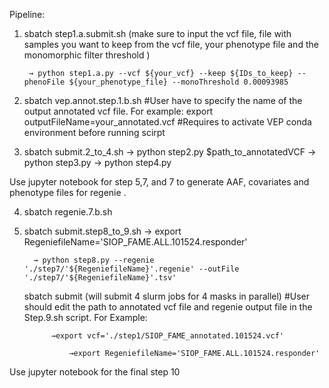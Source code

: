 Pipeline:

1. sbatch step1.a.submit.sh (make sure to input the vcf file, file with samples you want to keep from the vcf file, your phenotype file and the monomorphic filter threshold )

		→ python step1.a.py --vcf ${your_vcf} --keep ${IDs_to_keep} --phenoFile ${your_phenotype_file} --monoThreshold 0.00093985 
2. sbatch vep.annot.step.1.b.sh 
		#User have to specify the name of the output annotated vcf file. For example:
		export outputFileName=your_annotated.vcf
		#Requires to activate VEP conda environment before running scirpt

3. sbatch submit.2_to_4.sh
		→ python step2.py $path_to_annotatedVCF
		→ python step3.py
		→ python step4.py

Use jupyter notebook for step 5,7, and 7 to generate AAF, covariates and phenotype files for regenie .

4. sbatch regenie.7.b.sh

5. sbatch submit.step8_to_9.sh
    		 → export RegeniefileName='SIOP_FAME.ALL.101524.responder'
   
		 → python step8.py --regenie './step7/'${RegeniefileName}'.regenie' --outFile  './step7/'${RegeniefileName}'.tsv'
   
   sbatch submit (will submit 4 slurm jobs for 4 masks in parallel) #User should edit the path to annotated vcf file and regenie output file in the Step.9.sh script. For Example:
   
			 →export vcf='./step1/SIOP_FAME_annotated.101524.vcf'
   
                 →export RegeniefileName='SIOP_FAME.ALL.101524.responder'
   
Use jupyter notebook for the final step 10






